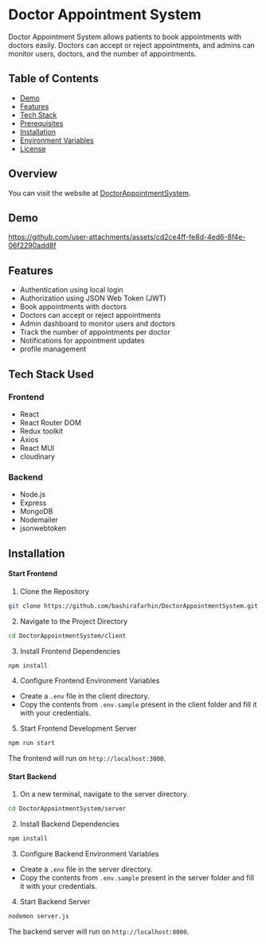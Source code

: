 # Doctor Appointment System

Doctor Appointment System allows patients to book appointments with doctors easily. Doctors can accept or reject appointments, and admins can monitor users, doctors, and the number of appointments.

## Table of Contents
- [Demo](#demo)
- [Features](#features)
- [Tech Stack](#tech-stack)
- [Prerequisites](#prerequisites)
- [Installation](#installation)
- [Environment Variables](#environment-variables)
- [License](#license)

## Overview
You can visit the website at  [DoctorAppointmentSystem](https://bookdoctorappointment-jv18.onrender.com/).

## Demo
https://github.com/user-attachments/assets/cd2ce4ff-fe8d-4ed6-8f4e-06f2290add8f

## Features
- Authentication using local login
- Authorization using JSON Web Token (JWT)
- Book appointments with doctors
- Doctors can accept or reject appointments
- Admin dashboard to monitor users and doctors
- Track the number of appointments per doctor
- Notifications for appointment updates
- profile management

## Tech Stack Used
### Frontend
- React
- React Router DOM
- Redux toolkit
- Axios
- React MUI
- cloudinary

### Backend
- Node.js
- Express
- MongoDB
- Nodemailer
- jsonwebtoken
  
## Installation

#### Start Frontend
1. Clone the Repository
```bash
git clone https://github.com/bashirafarhin/DoctorAppointmentSystem.git
```

2. Navigate to the Project Directory
```bash
cd DoctorAppointmentSystem/client
```
3. Install Frontend Dependencies
```bash
npm install
```

4. Configure Frontend Environment Variables
- Create a `.env` file in the client directory.
- Copy the contents from `.env.sample` present in the client folder and fill it with your credentials.

5. Start Frontend Development Server
```bash
npm run start
```
The frontend will run on `http://localhost:3000`.

#### Start Backend

1. On a new terminal, navigate to the server directory.
```bash
cd DoctorAppointmentSystem/server
```

2. Install Backend Dependencies
```bash
npm install
```

3. Configure Backend Environment Variables
- Create a `.env` file in the server directory.
- Copy the contents from `.env.sample` present in the server folder and fill it with your credentials.

4. Start Backend Server
```bash
nodemon server.js
```
The backend server will run on `http://localhost:8000`.
